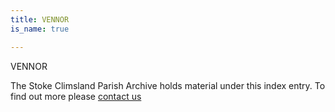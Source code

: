 ```yaml
---
title: VENNOR
is_name: true

---
```


VENNOR


The Stoke Climsland Parish Archive holds material under this index entry. To find out more please [contact us](/contact/)
